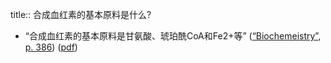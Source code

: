 title:: 合成血红素的基本原料是什么?

- “合成血红素的基本原料是甘氨酸、琥珀酰CoA和Fe2+等” ([“Biochemeistry”, p. 386](zotero://select/library/items/5LP9YZZU)) ([pdf](zotero://open-pdf/library/items/2MLGCVRM?page=386&annotation=GLL9F4AW))